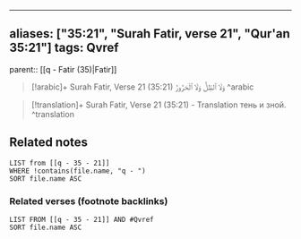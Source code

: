 
---
aliases: ["35:21", "Surah Fatir, verse 21", "Qur'an 35:21"]
tags: Qvref
---

parent:: [[q - Fatir (35)|Fatir]]

> [!arabic]+ Surah Fatir, Verse 21 (35:21)
> <span class="quran-arabic">وَلَا ٱلظِّلُّ وَلَا ٱلْحَرُورُ</span>
^arabic

> [!translation]+ Surah Fatir, Verse 21 (35:21) - Translation
> тень и зной.
^translation



## Related notes
```dataview
LIST from [[q - 35 - 21]]
WHERE !contains(file.name, "q - ")
SORT file.name ASC
```

### Related verses (footnote backlinks)
```dataview
LIST FROM [[q - 35 - 21]] AND #Qvref
SORT file.name ASC
```

